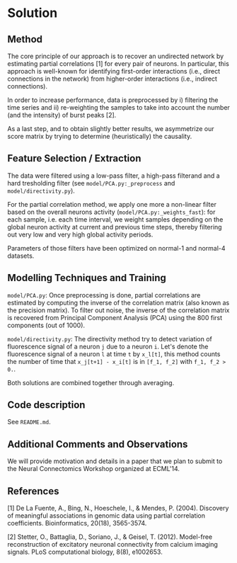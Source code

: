 Solution
========

Method
------

The core principle of our approach is to recover an undirected network by
estimating partial correlations [1] for every pair of neurons. In particular,
this approach is well-known for identifying first-order interactions (i.e.,
direct connections in the network) from higher-order interactions (i.e.,
indirect connections).

In order to increase performance, data is preprocessed by i) filtering the
time series and ii) re-weighting the samples to take into account the number
(and the intensity) of burst peaks [2].

As a last step, and to obtain slightly better results, we asymmetrize our
score matrix by trying to determine (heuristically) the causality.


Feature Selection / Extraction
------------------------------

The data were filtered using a low-pass filter, a high-pass filterand and a hard tresholding filter (see `model/PCA.py:_preprocess` and `model/directivity.py`).

For the partial correlation method, we apply one more a non-linear filter based on the overall neurons activity
(`model/PCA.py:_weights_fast`): for each sample, i.e. each time 
interval, we weight samples depending on the global neuron activity at current and 
previous time steps, thereby filtering out very low and very high 
global activity periods. 

Parameters of those filters have been optimized on normal-1 and normal-4 datasets.


Modelling Techniques and Training
---------------------------------

`model/PCA.py`: Once preprocessing is done, partial correlations are estimated 
by computing the inverse of the correlation matrix (also known as the precision 
matrix).  To filter out noise, the inverse of the correlation matrix is recovered
from Principal Component Analysis (PCA) using the 800 first components (out
of 1000). 

`model/directivity.py`: The directivity method try to detect variation of fluorescence signal of a neuron `j` due to a neuron `i`. Let's denote the fluorescence signal of a neuron `l` at time `t` by `x_l[t]`, this method counts the number of time that  `x_j[t+1] - x_i[t]` is in `[f_1, f_2]` with `f_1, f_2 > 0.`. 


Both solutions are combined together through averaging. 



Code description
----------------

See `README.md`.


Additional Comments and Observations
------------------------------------

We will provide motivation and details in a paper that we plan to submit 
to the Neural Connectomics Workshop organized at ECML'14.


References
----------

[1] De La Fuente, A., Bing, N., Hoeschele, I., & Mendes, P. (2004). 
    Discovery of meaningful associations in genomic data using partial 
    correlation coefficients. Bioinformatics, 20(18), 3565-3574.

[2] Stetter, O., Battaglia, D., Soriano, J., & Geisel, T. (2012). 
    Model-free reconstruction of excitatory neuronal connectivity from 
    calcium imaging signals. PLoS computational biology, 8(8), e1002653.
